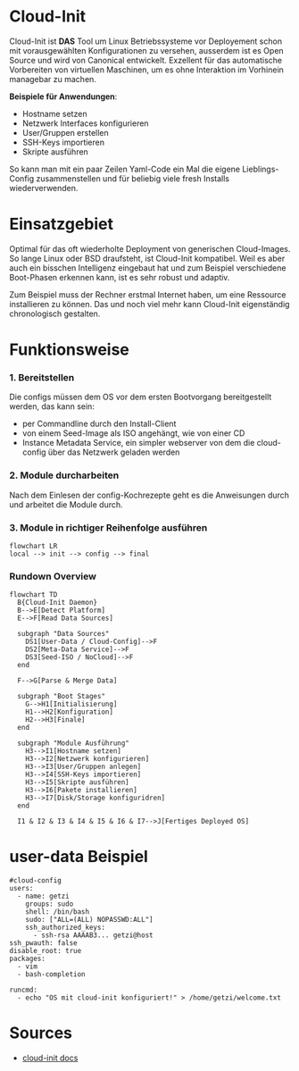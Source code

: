 

# Cloud-Init
Cloud-Init ist **DAS** Tool um Linux Betriebssysteme vor Deployement schon mit vorausgewählten Konfigurationen zu versehen, ausserdem ist es Open Source und wird von Canonical entwickelt. Exzellent für das automatische Vorbereiten von virtuellen Maschinen, um es ohne Interaktion im Vorhinein managebar zu machen.

**Beispiele für Anwendungen**:
- Hostname setzen
- Netzwerk Interfaces konfigurieren
- User/Gruppen erstellen
- SSH-Keys importieren
- Skripte ausführen

So kann man mit ein paar Zeilen Yaml-Code ein Mal die eigene Lieblings-Config zusammenstellen und für beliebig viele fresh Installs wiederverwenden.

# Einsatzgebiet
Optimal für das oft wiederholte Deployment von generischen Cloud-Images. So lange Linux oder BSD draufsteht, ist Cloud-Init kompatibel.
Weil es aber auch ein bisschen Intelligenz eingebaut hat und zum Beispiel verschiedene Boot-Phasen erkennen kann, ist es sehr robust und adaptiv.

Zum Beispiel muss der Rechner erstmal Internet haben, um eine Ressource installieren zu können. Das und noch viel mehr kann Cloud-Init eigenständig chronologisch gestalten.

# Funktionsweise

### 1. Bereitstellen
Die configs müssen dem OS vor dem ersten Bootvorgang bereitgestellt werden, das kann sein:
- per Commandline durch den Install-Client
- von einem Seed-Image als ISO angehängt, wie von einer CD
- Instance Metadata Service, ein simpler webserver von dem die cloud-config über das Netzwerk geladen werden

### 2. Module durcharbeiten
Nach dem Einlesen der config-Kochrezepte geht es die Anweisungen durch und arbeitet die Module durch.

### 3. Module in richtiger Reihenfolge ausführen

```mermaid
flowchart LR
local --> init --> config --> final
```


### Rundown Overview

```mermaid
flowchart TD
  B{Cloud-Init Daemon}
  B-->E[Detect Platform]
  E-->F[Read Data Sources]
  
  subgraph "Data Sources"
    DS1[User-Data / Cloud-Config]-->F
    DS2[Meta-Data Service]-->F
    DS3[Seed-ISO / NoCloud]-->F
  end
  
  F-->G[Parse & Merge Data]
  
  subgraph "Boot Stages"
    G-->H1[Initialisierung]
    H1-->H2[Konfiguration]
    H2-->H3[Finale]
  end
  
  subgraph "Module Ausführung"
    H3-->I1[Hostname setzen]
    H3-->I2[Netzwerk konfigurieren]
    H3-->I3[User/Gruppen anlegen]
    H3-->I4[SSH-Keys importieren]
    H3-->I5[Skripte ausführen]
    H3-->I6[Pakete installieren]
    H3-->I7[Disk/Storage konfiguridren]
  end
  
  I1 & I2 & I3 & I4 & I5 & I6 & I7-->J[Fertiges Deployed OS]
```

# user-data Beispiel

```yaml=
#cloud-config
users:
  - name: getzi
    groups: sudo
    shell: /bin/bash
    sudo: ["ALL=(ALL) NOPASSWD:ALL"]
    ssh_authorized_keys:
      - ssh-rsa AAAAB3... getzi@host
ssh_pwauth: false
disable_root: true
packages:
  - vim
  - bash-completion
  
runcmd:
  - echo "OS mit cloud-init konfiguriert!" > /home/getzi/welcome.txt
```

# Sources
- [cloud-init docs](https://cloudinit.readthedocs.io/)